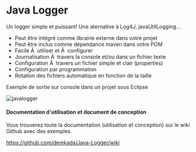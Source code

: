 # Java Logger

Un logger simple et puissant! Une aternative à Log4J, javaUtilLogging...

* Peut être intégré comme librairie externe dans votre projet
* Peut être inclus comme dépendance maven dans votre POM
* Facile Ã  utiliser et Ã  configurer
* Journalisation Ã  travers la console et/ou dans un fichier texte
* Configuration Ã  travers un fichier simple et clair (properties)
* Configuration par programmation
* Rotation des fichiers automatique en fonction de la taille

Exemple de sortie sur console dans un projet sous Eclipse

![javalogger](https://cloud.githubusercontent.com/assets/4390722/6338995/19c1e6ac-bbb3-11e4-8028-6bc91ad2101a.png)

#### Documentation d'utilisation et document de conception

Vous trouverez toute la documentation (utilisation et conception) sur le wiki Github avec des exemples.

https://github.com/demkada/Java-Logger/wiki
